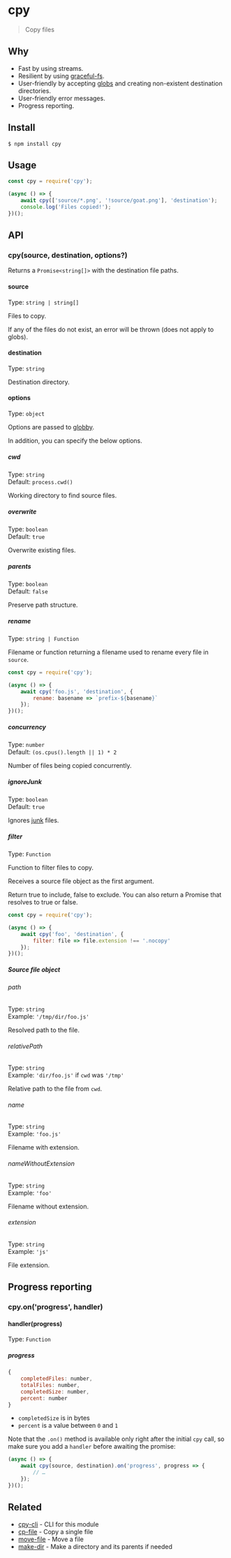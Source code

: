 # cpy

> Copy files

## Why

- Fast by using streams.
- Resilient by using [graceful-fs](https://github.com/isaacs/node-graceful-fs).
- User-friendly by accepting [globs](https://github.com/sindresorhus/globby#globbing-patterns) and creating non-existent destination directories.
- User-friendly error messages.
- Progress reporting.

## Install

```
$ npm install cpy
```

## Usage

```js
const cpy = require('cpy');

(async () => {
	await cpy(['source/*.png', '!source/goat.png'], 'destination');
	console.log('Files copied!');
})();
```

## API

### cpy(source, destination, options?)

Returns a `Promise<string[]>` with the destination file paths.

#### source

Type: `string | string[]`

Files to copy.

If any of the files do not exist, an error will be thrown (does not apply to globs).

#### destination

Type: `string`

Destination directory.

#### options

Type: `object`

Options are passed to [globby](https://github.com/sindresorhus/globby#options).

In addition, you can specify the below options.

##### cwd

Type: `string`\
Default: `process.cwd()`

Working directory to find source files.

##### overwrite

Type: `boolean`\
Default: `true`

Overwrite existing files.

##### parents

Type: `boolean`\
Default: `false`

Preserve path structure.

##### rename

Type: `string | Function`

Filename or function returning a filename used to rename every file in `source`.

```js
const cpy = require('cpy');

(async () => {
	await cpy('foo.js', 'destination', {
		rename: basename => `prefix-${basename}`
	});
})();
```

##### concurrency

Type: `number`\
Default: `(os.cpus().length || 1) * 2`

Number of files being copied concurrently.

##### ignoreJunk

Type: `boolean`\
Default: `true`

Ignores [junk](https://github.com/sindresorhus/junk) files.

##### filter

Type: `Function`

Function to filter files to copy.

Receives a source file object as the first argument.

Return true to include, false to exclude. You can also return a Promise that resolves to true or false.

```js
const cpy = require('cpy');

(async () => {
	await cpy('foo', 'destination', {
		filter: file => file.extension !== '.nocopy'
	});
})();
```

##### Source file object

###### path

Type: `string`\
Example: `'/tmp/dir/foo.js'`

Resolved path to the file.

###### relativePath

Type: `string`\
Example: `'dir/foo.js'` if `cwd` was `'/tmp'`

Relative path to the file from `cwd`.

###### name

Type: `string`\
Example: `'foo.js'`

Filename with extension.

###### nameWithoutExtension

Type: `string`\
Example: `'foo'`

Filename without extension.

###### extension

Type: `string`\
Example: `'js'`

File extension.

## Progress reporting

### cpy.on('progress', handler)

#### handler(progress)

Type: `Function`

##### progress

```js
{
	completedFiles: number,
	totalFiles: number,
	completedSize: number,
	percent: number
}
```

- `completedSize` is in bytes
- `percent` is a value between `0` and `1`

Note that the `.on()` method is available only right after the initial `cpy` call, so make sure you add a `handler` before awaiting the promise:

```js
(async () => {
	await cpy(source, destination).on('progress', progress => {
		// …
	});
})();
```

## Related

- [cpy-cli](https://github.com/sindresorhus/cpy-cli) - CLI for this module
- [cp-file](https://github.com/sindresorhus/cp-file) - Copy a single file
- [move-file](https://github.com/sindresorhus/move-file) - Move a file
- [make-dir](https://github.com/sindresorhus/make-dir) - Make a directory and its parents if needed
